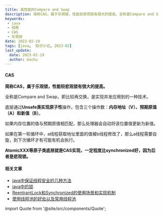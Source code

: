 ```yaml
---
title: 高性能的Compare and Swap
description: 简称CAS，属于乐观锁，性能较悲观锁有很大的提高。全称是Compare and Swap，即比较再交换，是实现并发应用到的一种技术。  
keywords:
 - java
 - 线程
 - CAS
 - 乐观锁
date: 2023-02-19
tags: [java,  知识小记, 2023-02]
last_update:
  date: 2023-02-19
  author: machu
---
```




#### CAS

**简称CAS，属于乐观锁，性能较悲观锁有很大的提高。**   

全称是Compare and Swap，即比较再交换，是实现并发应用到的一种技术。  

底层通过**Unsafe类实现原子性**操作，包含三个操作数：**内存地址（V）、预期原值（A）和新值（B）**。  

如果内存位置的值与预期原值相匹配，那么处理器会自动将该位置值更新为新值。    

如果在第一轮循环中，a线程获取地址里面的值被b线程修改了，那么a线程需要自旋，到下次循环才有可能有机会执行。   

**AtomicXXX等原子类底层就是CAS实现，一定程度比synchronized好，因为后者是悲观锁。**



#### 相关文章

- [java中保证线程安全的几种方法](https://machu.top/docs/小记/2023-02/17java中保证线程安全的几种方法)
- [java中的锁](https://machu.top/docs/小记/2023-02/18java中的锁)
- [ReentrantLock和Synchronized的使用场景和实现机制](https://machu.top/docs/小记/2023-02/20ReentrantLock和Synchronized的使用场景和实现机制)
- [使用线程池的好处以及常用线程池](https://machu.top/docs/小记/2023-02/21使用线程池的好处)


import Quote from '@site/src/components/Quote';

> <Quote></Quote>
